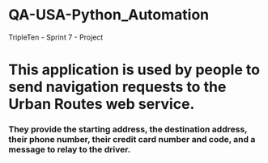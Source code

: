 # QA-USA-Python_Automation
TripleTen - Sprint 7 - Project

# This application is used by people to send navigation requests to the Urban Routes web service.
### They provide the starting address, the destination address, their phone number, their credit card number and code, and a message to relay to the driver.
